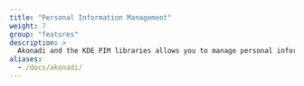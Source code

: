 ```yaml
---
title: "Personal Information Management"
weight: 7
group: "features"
description: >
  Akonadi and the KDE PIM libraries allows you to manage personal information comming from multiple sources efficiently.
aliases:
  - /docs/akonadi/
---
```


